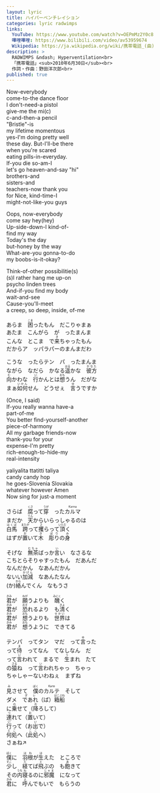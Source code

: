 ```yaml
---
layout: lyric
title: ハイパーベンチレイション
categories: lyric radwimps
links:
  YouTube: https://www.youtube.com/watch?v=OEPmMz2Y0c8
  嗶哩嗶哩: https://www.bilibili.com/video/av53959674
  Wikipedia: https://ja.wikipedia.org/wiki/携帯電話_(曲)
description: >
  RADWIMPS &ndash; Hyperventilation<br>
  「携帯電話」<sub>2010年6月30日</sub><br>
  作詞・作曲：野田洋次郎<br>
published: true
---
```


Now-everybody<br>come-to-the dance floor<br>I don't-need-a pistol<br>give-me the mi(c)<br>c-and-then-a pencil<br> &quot;Bristle&quot;-is<br>my lifetime momentous<br>yes-I'm doing pretty well<br>these day. But-I'll-be there<br>when you're scared<br>eating pills-in-everyday.<br>If-you die so-am-I<br>let's go heaven-and-say &quot;hi&quot;<br>brothers-and<br>sisters-and<br>teachers-now thank you<br>for Nice, kind-time-I<br>might-not-like-you guys<br>

Oops, now-everybody<br>come say hey(hey)<br>Up-side-down-I kind-of-<br>find my way<br>Today's the day<br>but-honey by the way<br>What-are-you gonna-to-do<br>my boobs-is-it-okay?<br>

Think-of-other possibilitie(s)<br>(s)I rather hang me up-on<br>psycho linden trees<br>And-if-you find my body<br>wait-and-see<br>Cause-you'll-meet<br>a creep, so deep, inside, of-me<br>

あらま　<ruby><rb>困</rb><rt>こま</rt></ruby>ったもん　だこりゃまぁ<br>あたま　こんがら　が　ったまんま<br>こんな　とこま　で<ruby><rb>来</rb><rt>き</rt></ruby>ちゃったもん<br>だからア　ッパラパーのまんまだわ<br>

こうな　ったらテン　パ　ったまんま<br>ながら　なだら　かなる<ruby><rb>遥</rb><rt>はる</rt></ruby>かな　<ruby><rb>彼方</rb><rt>かなた</rt></ruby><br><ruby><rb>向</rb><rt>む</rt></ruby>かわな　<ruby><rb>行</rb><rt>い</rt></ruby>かんとは<ruby><rb>想</rb><rt>おも</rt></ruby>うん　だがな<br>まぁ<ruby><rb>如何</rb><rt>いかん</rt></ruby>せん　どうせぇ　<ruby><rb>言</rb><rt>ゆ</rt></ruby>うですか<br>

(Once, I said)<br>If-you really wanna have-a<br>part-of-me<br>You better find-yourself-another<br>piece-of-harmony<br>All my garbage friends-now<br>thank-you for your<br>expense-I'm pretty<br>rich-enough-to-hide-my<br>real-intensity<br>

yaliyalita ttatitti taliya<br>candy candy hop<br>he goes-Slovenia Slovakia<br>whatever however Amen<br>Now sing for just-a moment<br>

さらば　<ruby><rb>腐</rb><rt>くさ</rt></ruby>って<ruby><rb>穿</rb><rt>うが</rt></ruby>　った<ruby><rb>カルマ</rb><rt>Karma</rt></ruby><br>まだか　<ruby><rb>天</rb><rt>てん</rt></ruby>からいらっしゃるのは<br><ruby><rb>白馬</rb><rt>はくば</rt></ruby>　<ruby><rb>跨</rb><rt>またが</rt></ruby>って<ruby><rb>攫</rb><rt>さ</rt></ruby>らって<ruby><rb>頂</rb><rt>いただ</rt></ruby>く<br>はずが<ruby><rb>置</rb><rt>お</rt></ruby>いて<ruby><rb>木　彫り</rb><rt>き　ぼり</rt></ruby>の<ruby><rb>身</rb><rt>み</rt></ruby><br>

そげな　<ruby><rb>無茶</rb><rt>むちゃ</rt></ruby>ばっか<ruby><rb>言</rb><rt>い</rt></ruby>い　なさるな<br>こちとらそりゃすったもん　だあんだ<br>なんだかん　なあんだかん<br>ないい<ruby><rb>加減</rb><rt>かげん</rt></ruby>　なあんたなん<br>(か)<ruby><rb>絡</rb><rt>から</rt></ruby>んでくん　なもうさ<br>

<ruby><rb>君</rb><rt>きみ</rt></ruby>が　<ruby><rb>願</rb><rt>ねが</rt></ruby>うよりも　<ruby><rb>醜</rb><rt>みにく</rt></ruby>く<br><ruby><rb>君</rb><rt>きみ</rt></ruby>が　<ruby><rb>恐</rb><rt>おそ</rt></ruby>れるより　も<ruby><rb>清</rb><rt>きよ</rt></ruby>く<br><ruby><rb>君</rb><rt>きみ</rt></ruby>が　<ruby><rb>想</rb><rt>おも</rt></ruby>うよりも　<ruby><rb>世界</rb><rt>せかい</rt></ruby>は<br><ruby><rb>君</rb><rt>きみ</rt></ruby>が　<ruby><rb>想</rb><rt>おも</rt></ruby>うように　できてる<br>

テンパ　ってタン　マだ　って<ruby><rb>言</rb><rt>ゆ</rt></ruby>った<br>って<ruby><rb>待</rb><rt>ま</rt></ruby>　ってなん　てなしなん　だ<br>って<ruby><rb>言</rb><rt>い</rt></ruby>われて　まるで　<ruby><rb>生</rb><rt>う</rt></ruby>まれ　たて<br>の<ruby><rb>猿</rb><rt>さる</rt></ruby>ね　って<ruby><rb>言</rb><rt>い</rt></ruby>われちゃっ　ちゃっ<br>ちゃしゃーないわねぇ　まずね<br>

<ruby><rb>見</rb><rt>み</rt></ruby>させて　<ruby><rb>僕</rb><rt>ぼく</rt></ruby>の<ruby><rb>カルテ</rb><rt>Karte</rt></ruby>　そして<br>ダメ　<ruby><rb>であれ</rb><rt>ダレ</rt></ruby>（ば）<ruby><rb>箱船</rb><rt>はこぶね</rt></ruby><br>に<ruby><rb>乗</rb><rt>の</rt></ruby>せて（<ruby><rb>降</rb><rt>お</rt></ruby>ろして）<br><ruby><rb>連</rb><rt>つ</rt></ruby>れて（<ruby><rb>置</rb><rt>お</rt></ruby>いて）<br><ruby><rb>行</rb><rt>い</rt></ruby>って（お<ruby><rb>出</rb><rt>い</rt></ruby>で）<br><ruby><rb>何処</rb><rt>どこ</rt></ruby>へ（<ruby><rb>此処</rb><rt>ここ</rt></ruby>へ）<br>さぁね↗<br>

<ruby><rb>僕</rb><rt>ぼく</rt></ruby>に　<ruby><rb>羽根</rb><rt>はね</rt></ruby>が<ruby><rb>生</rb><rt>は</rt></ruby>えた　ところで<br><ruby><rb>少</rb><rt>すこ</rt></ruby>し　<ruby><rb>経</rb><rt>た</rt></ruby>てば<ruby><rb>飛</rb><rt>と</rt></ruby>ぶの　も<ruby><rb>飽</rb><rt>あ</rt></ruby>きて<br>その<ruby><rb>内</rb><rt>うち</rt></ruby><ruby><rb>寝</rb><rt>ね</rt></ruby>るのに<ruby><rb>邪魔</rb><rt>じゃま</rt></ruby>　になって<br><ruby><rb>君</rb><rt>きみ</rt></ruby>に　<ruby><rb>呼</rb><rt>よ</rt></ruby>んでもいで　もらうの<br>

